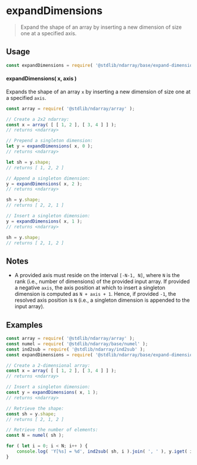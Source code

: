 <!--

@license Apache-2.0

Copyright (c) 2022 The Stdlib Authors.

Licensed under the Apache License, Version 2.0 (the "License");
you may not use this file except in compliance with the License.
You may obtain a copy of the License at

   http://www.apache.org/licenses/LICENSE-2.0

Unless required by applicable law or agreed to in writing, software
distributed under the License is distributed on an "AS IS" BASIS,
WITHOUT WARRANTIES OR CONDITIONS OF ANY KIND, either express or implied.
See the License for the specific language governing permissions and
limitations under the License.

-->

# expandDimensions

> Expand the shape of an array by inserting a new dimension of size one at a specified axis.

<!-- Section to include introductory text. Make sure to keep an empty line after the intro `section` element and another before the `/section` close. -->

<section class="intro">

</section>

<!-- /.intro -->

<!-- Package usage documentation. -->

<section class="usage">

## Usage

```javascript
const expandDimensions = require( '@stdlib/ndarray/base/expand-dimensions' );
```

#### expandDimensions( x, axis )

Expands the shape of an array `x` by inserting a new dimension of size one at a specified `axis`.

```javascript
const array = require( '@stdlib/ndarray/array' );

// Create a 2x2 ndarray:
const x = array( [ [ 1, 2 ], [ 3, 4 ] ] );
// returns <ndarray>

// Prepend a singleton dimension:
let y = expandDimensions( x, 0 );
// returns <ndarray>

let sh = y.shape;
// returns [ 1, 2, 2 ]

// Append a singleton dimension:
y = expandDimensions( x, 2 );
// returns <ndarray>

sh = y.shape;
// returns [ 2, 2, 1 ]

// Insert a singleton dimension:
y = expandDimensions( x, 1 );
// returns <ndarray>

sh = y.shape;
// returns [ 2, 1, 2 ]
```

</section>

<!-- /.usage -->

<!-- Package usage notes. Make sure to keep an empty line after the `section` element and another before the `/section` close. -->

<section class="notes">

## Notes

-   A provided axis must reside on the interval `[-N-1, N]`, where `N` is the rank (i.e., number of dimensions) of the provided input array. If provided a negative `axis`, the axis position at which to insert a singleton dimension is computed as `N + axis + 1`. Hence, if provided `-1`, the resolved axis position is `N` (i.e., a singleton dimension is appended to the input array).

</section>

<!-- /.notes -->

<!-- Package usage examples. -->

<section class="examples">

## Examples

<!-- eslint no-undef: "error" -->

```javascript
const array = require( '@stdlib/ndarray/array' );
const numel = require( '@stdlib/ndarray/base/numel' );
const ind2sub = require( '@stdlib/ndarray/ind2sub' );
const expandDimensions = require( '@stdlib/ndarray/base/expand-dimensions' );

// Create a 2-dimensional array:
const x = array( [ [ 1, 2 ], [ 3, 4 ] ] );
// returns <ndarray>

// Insert a singleton dimension:
const y = expandDimensions( x, 1 );
// returns <ndarray>

// Retrieve the shape:
const sh = y.shape;
// returns [ 2, 1, 2 ]

// Retrieve the number of elements:
const N = numel( sh );

for ( let i = 0; i < N; i++ ) {
    console.log( 'Y[%s] = %d', ind2sub( sh, i ).join( ', ' ), y.iget( i ) );
}
```

</section>

<!-- /.examples -->

<!-- Section to include cited references. If references are included, add a horizontal rule *before* the section. Make sure to keep an empty line after the `section` element and another before the `/section` close. -->

<section class="references">

</section>

<!-- /.references -->

<!-- Section for related `stdlib` packages. Do not manually edit this section, as it is automatically populated. -->

<section class="related">

</section>

<!-- /.related -->

<!-- Section for all links. Make sure to keep an empty line after the `section` element and another before the `/section` close. -->

<section class="links">

</section>

<!-- /.links -->
